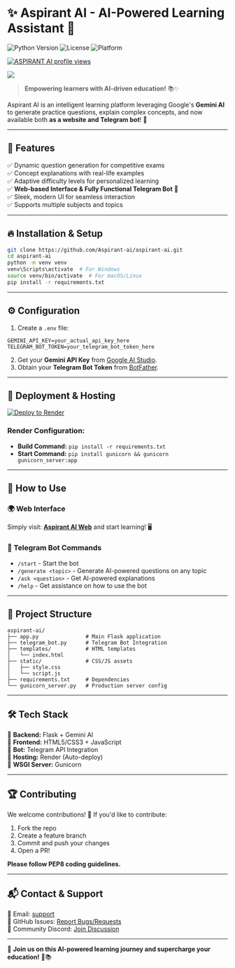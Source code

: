 # ✨ Aspirant AI - AI-Powered Learning Assistant 🚀

![Python Version](https://img.shields.io/badge/python-3.13%2B-blue)
![License](https://img.shields.io/badge/license-MIT-green)
![Platform](https://img.shields.io/badge/platform-Web%20%7C%20Telegram-blueviolet)

[![ASPIRANT AI profile views](https://u8views.com/api/v1/github/profiles/155420983/views/day-week-month-total-count.svg)](https://u8views.com/github/Aspirant-ai)

<a href="https://u8views.com/github/Aspirant-ai"><img src="https://u8views.com/api/v1/github/profiles/155420983/views/day-week-month-total-count.svg"></a>

> **Empowering learners with AI-driven education!** 📚✨

Aspirant AI is an intelligent learning platform leveraging Google's **Gemini AI** to generate practice questions, explain complex concepts, and now available both **as a website and Telegram bot**! 🎉

---

## 🌟 Features 
✅ Dynamic question generation for competitive exams  
✅ Concept explanations with real-life examples  
✅ Adaptive difficulty levels for personalized learning  
✅ **Web-based Interface & Fully Functional Telegram Bot** 🤖  
✅ Sleek, modern UI for seamless interaction  
✅ Supports multiple subjects and topics  

---

## 🔥 Installation & Setup

```bash
git clone https://github.com/Aspirant-ai/aspirant-ai.git
cd aspirant-ai
python -m venv venv
venv\Scripts\activate  # For Windows
source venv/bin/activate  # For macOS/Linux
pip install -r requirements.txt
```

---

## ⚙️ Configuration 
1. Create a `.env` file:
```env
GEMINI_API_KEY=your_actual_api_key_here
TELEGRAM_BOT_TOKEN=your_telegram_bot_token_here
```
2. Get your **Gemini API Key** from [Google AI Studio](https://aistudio.google.com/).  
3. Obtain your **Telegram Bot Token** from [BotFather](https://t.me/BotFather).  

---

## 🚀 Deployment & Hosting

[![Deploy to Render](https://render.com/images/deploy-to-render-button.svg)](https://render.com/deploy)

### Render Configuration:
- **Build Command:** `pip install -r requirements.txt`
- **Start Command:** `pip install gunicorn && gunicorn gunicorn_server:app`

---

## 🎯 How to Use

### 🌍 Web Interface
Simply visit: **[Aspirant AI Web](https://aspirant-ai.onrender.com/)** and start learning! 🖥️

### 🤖 Telegram Bot Commands
- `/start` - Start the bot
- `/generate <topic>` - Generate AI-powered questions on any topic
- `/ask <question>` - Get AI-powered explanations
- `/help` - Get assistance on how to use the bot

---

## 📁 Project Structure 
```
aspirant-ai/
├── app.py               # Main Flask application
├── telegram_bot.py      # Telegram Bot Integration
├── templates/           # HTML templates
│   └── index.html
├── static/              # CSS/JS assets
│   ├── style.css
│   └── script.js
├── requirements.txt     # Dependencies
└── gunicorn_server.py   # Production server config
```

---

## 🛠 Tech Stack 
🔹 **Backend:** Flask + Gemini AI  
🔹 **Frontend:** HTML5/CSS3 + JavaScript  
🔹 **Bot:** Telegram API Integration  
🔹 **Hosting:** Render (Auto-deploy)  
🔹 **WSGI Server:** Gunicorn  

---

## 🏆 Contributing 
We welcome contributions! 🚀 If you'd like to contribute:
1. Fork the repo
2. Create a feature branch
3. Commit and push your changes
4. Open a PR!

**Please follow PEP8 coding guidelines.**

---

## 📬 Contact & Support
📧 Email: [support](#)  
🐛 GitHub Issues: [Report Bugs/Requests](https://github.com/Aspirant-ai/aspirant-ai/issues)  
💬 Community Discord: [Join Discussion](#)  

---

🌟 **Join us on this AI-powered learning journey and supercharge your education!** 🚀📚
